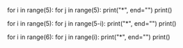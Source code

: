  for i in range(5):
     for j in range(5):
         print("*", end="")
     print()


for i in range(5):
    for j in range(5-i):
        print("*", end="")
    print()


for i in range(6):
    for j in range(i):
        print("*", end="")
    print()



